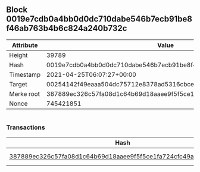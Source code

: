 ## Block 0019e7cdb0a4bb0d0dc710dabe546b7ecb91be8f46ab763b4b6c824a240b732c

Attribute | Value
--- | ---
Height | 39789
Hash | 0019e7cdb0a4bb0d0dc710dabe546b7ecb91be8f46ab763b4b6c824a240b732c
Timestamp | 2021-04-25T06:07:27+00:00
Target | 00254142f49eaaa504dc75712e8378ad5316cbcead634704b3734b6271167cc4
Merke root | 387889ec326c57fa08d1c64b69d18aaee9f5f5ce1fa724cfc49aac3d2d4fae81
Nonce | 745421851

```

```

### Transactions

Hash | Amount
--- | ---
[387889ec326c57fa08d1c64b69d18aaee9f5f5ce1fa724cfc49aac3d2d4fae81](387889ec326c57fa08d1c64b69d18aaee9f5f5ce1fa724cfc49aac3d2d4fae81.md) | 10.00000000 SKEPTI 
